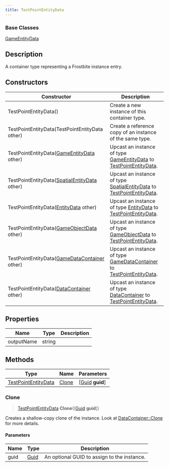 ```yaml
---
title: TestPointEntityData
---
```

### Base Classes

[GameEntityData](GameEntityData)

## Description

A container type representing a Frostbite instance entry.

## Constructors

| Constructor                                                                    | Description                                                                                                                   |
| ------------------------------------------------------------------------------ | ----------------------------------------------------------------------------------------------------------------------------- |
| TestPointEntityData()                                                          | Create a new instance of this container type.                                                                                 |
| TestPointEntityData(TestPointEntityData other)                                 | Create a reference copy of an instance of the same type.                                                                      |
| TestPointEntityData([GameEntityData](GameEntityData) other)                    | Upcast an instance of type [GameEntityData](GameEntityData) to [TestPointEntityData](TestPointEntityData).                    |
| TestPointEntityData([SpatialEntityData](SpatialEntityData) other)              | Upcast an instance of type [SpatialEntityData](SpatialEntityData) to [TestPointEntityData](TestPointEntityData).              |
| TestPointEntityData([EntityData](EntityData) other)                            | Upcast an instance of type [EntityData](EntityData) to [TestPointEntityData](TestPointEntityData).                            |
| TestPointEntityData([GameObjectData](GameObjectData) other)                    | Upcast an instance of type [GameObjectData](GameObjectData) to [TestPointEntityData](TestPointEntityData).                    |
| TestPointEntityData([GameDataContainer](GameDataContainer) other)              | Upcast an instance of type [GameDataContainer](GameDataContainer) to [TestPointEntityData](TestPointEntityData).              |
| TestPointEntityData([DataContainer](/vext/ref/shared/class/datacontainer) other) | Upcast an instance of type [DataContainer](/vext/ref/shared/class/datacontainer) to [TestPointEntityData](TestPointEntityData). |

## Properties

| Name       | Type   | Description |
| ---------- | ------ | ----------- |
| outputName | string |             |

## Methods

| Type                                       | Name            | Parameters                                     |
| ------------------------------------------ | --------------- | ---------------------------------------------- |
| [TestPointEntityData](TestPointEntityData) | [Clone](#clone) | \[[Guid](/vext/ref/shared/class/guid) **guid**\] |

### Clone

> [TestPointEntityData](TestPointEntityData) **Clone**(\[[Guid](/vext/ref/shared/class/guid) **guid**\])

Creates a shallow-copy clone of the instance. Look at [DataContainer::Clone](/vext/ref/shared/class/datacontainer#clone) for more details.

#### Parameters

| Name | Type         | Description                                 |
| ---- | ------------ | ------------------------------------------- |
| guid | [Guid](Guid) | An optional GUID to assign to the instance. |
